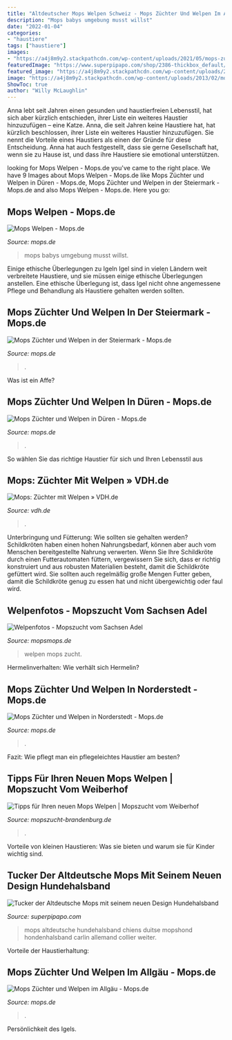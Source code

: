 ```yaml
---
title: "Altdeutscher Mops Welpen Schweiz - Mops Züchter Und Welpen Im Allgäu"
description: "Mops babys umgebung musst willst"
date: "2022-01-04"
categories:
- "haustiere"
tags: ["haustiere"]
images:
- "https://a4j8m9y2.stackpathcdn.com/wp-content/uploads/2021/05/mops-zuechter-welpen-allgaeu.jpg"
featuredImage: "https://www.superpipapo.com/shop/2386-thickbox_default/tucker-der-altdeutsche-mops-mit-seinem-neuen-design-hundehalsband.jpg"
featured_image: "https://a4j8m9y2.stackpathcdn.com/wp-content/uploads/2021/05/mops-zuechter-welpen-norderstedt.jpg"
image: "https://a4j8m9y2.stackpathcdn.com/wp-content/uploads/2013/02/mops-welpen-kaufen.jpg"
ShowToc: true
author: "Willy McLaughlin"
---
```



Anna lebt seit Jahren einen gesunden und haustierfreien Lebensstil, hat sich aber kürzlich entschieden, ihrer Liste ein weiteres Haustier hinzuzufügen – eine Katze.
Anna, die seit Jahren keine Haustiere hat, hat kürzlich beschlossen, ihrer Liste ein weiteres Haustier hinzuzufügen. Sie nennt die Vorteile eines Haustiers als einen der Gründe für diese Entscheidung. Anna hat auch festgestellt, dass sie gerne Gesellschaft hat, wenn sie zu Hause ist, und dass ihre Haustiere sie emotional unterstützen.

	

		
looking for Mops Welpen - Mops.de you've came to the right place. We have 9 Images about Mops Welpen - Mops.de like Mops Züchter und Welpen in Düren - Mops.de, Mops Züchter und Welpen in der Steiermark - Mops.de and also Mops Welpen - Mops.de. Here you go:
		
    
## Mops Welpen - Mops.de

<img loading=lazy src="https://a4j8m9y2.stackpathcdn.com/wp-content/uploads/2013/02/mops-welpen-kaufen.jpg" onerror="this.onerror=null;this.src='https://tse1.mm.bing.net/th?id=OIP.W964bMg1RLxhlGXEsOSZ5QHaE7&amp;pid=15.1';" alt="Mops Welpen - Mops.de">

_Source: mops.de_

>mops babys umgebung musst willst. 

	

Einige ethische Überlegungen zu Igeln
Igel sind in vielen Ländern weit verbreitete Haustiere, und sie müssen einige ethische Überlegungen anstellen. Eine ethische Überlegung ist, dass Igel nicht ohne angemessene Pflege und Behandlung als Haustiere gehalten werden sollten.

    
## Mops Züchter Und Welpen In Der Steiermark - Mops.de

<img loading=lazy src="https://a4j8m9y2.stackpathcdn.com/wp-content/uploads/2021/05/mops-zuechter-welpen-steiermark.jpg" onerror="this.onerror=null;this.src='https://tse3.mm.bing.net/th?id=OIP.BY3oXblsmio8FWjIOnFTlwHaE8&amp;pid=15.1';" alt="Mops Züchter und Welpen in der Steiermark - Mops.de">

_Source: mops.de_

>. 

	

Was ist ein Affe?

    
## Mops Züchter Und Welpen In Düren - Mops.de

<img loading=lazy src="https://a4j8m9y2.stackpathcdn.com/wp-content/uploads/2021/05/mops-zuechter-welpen-dueren.jpg" onerror="this.onerror=null;this.src='https://tse3.mm.bing.net/th?id=OIP.BBhv3fvSNMxuHpuQQ6s7gAHaE8&amp;pid=15.1';" alt="Mops Züchter und Welpen in Düren - Mops.de">

_Source: mops.de_

>. 

	

So wählen Sie das richtige Haustier für sich und Ihren Lebensstil aus

    
## Mops: Züchter Mit Welpen » VDH.de

<img loading=lazy src="https://www.vdh.de/welpen/uploads/zpfancy/37090_800.jpg" onerror="this.onerror=null;this.src='https://tse3.mm.bing.net/th?id=OIP.9CeXoRPMBH2RzeO11yRtIQHaHo&amp;pid=15.1';" alt="Mops: Züchter mit Welpen » VDH.de">

_Source: vdh.de_

>. 

	

Unterbringung und Fütterung: Wie sollten sie gehalten werden?
Schildkröten haben einen hohen Nahrungsbedarf, können aber auch vom Menschen bereitgestellte Nahrung verwerten. Wenn Sie Ihre Schildkröte durch einen Futterautomaten füttern, vergewissern Sie sich, dass er richtig konstruiert und aus robusten Materialien besteht, damit die Schildkröte gefüttert wird. Sie sollten auch regelmäßig große Mengen Futter geben, damit die Schildkröte genug zu essen hat und nicht übergewichtig oder faul wird.

    
## Welpenfotos - Mopszucht Vom Sachsen Adel

<img loading=lazy src="https://www.mopsmops.de/files/inhalte/mops_zucht/mops_welpen/welpenfotos/Collage 5.jpg" onerror="this.onerror=null;this.src='https://tse3.mm.bing.net/th?id=OIP.7qUN9wicMrGNhX1dW0yG3wHaFu&amp;pid=15.1';" alt="Welpenfotos - Mopszucht vom Sachsen Adel">

_Source: mopsmops.de_

>welpen mops zucht. 

	

Hermelinverhalten: Wie verhält sich Hermelin?

    
## Mops Züchter Und Welpen In Norderstedt - Mops.de

<img loading=lazy src="https://a4j8m9y2.stackpathcdn.com/wp-content/uploads/2021/05/mops-zuechter-welpen-norderstedt.jpg" onerror="this.onerror=null;this.src='https://tse3.mm.bing.net/th?id=OIP.3UZO62dWm59ipam5OL5D0QHaE8&amp;pid=15.1';" alt="Mops Züchter und Welpen in Norderstedt - Mops.de">

_Source: mops.de_

>. 

	

Fazit: Wie pflegt man ein pflegeleichtes Haustier am besten?

    
## Tipps Für Ihren Neuen Mops Welpen | Mopszucht Vom Weiberhof

<img loading=lazy src="https://www.mopszucht-brandenburg.de/wp-content/uploads/2019/04/mopswelpen-auszug15.jpg" onerror="this.onerror=null;this.src='https://tse3.mm.bing.net/th?id=OIP.CmCQ1lT0iIoRrvyRL9rCfQHaFj&amp;pid=15.1';" alt="Tipps für Ihren neuen Mops Welpen | Mopszucht vom Weiberhof">

_Source: mopszucht-brandenburg.de_

>. 

	

Vorteile von kleinen Haustieren: Was sie bieten und warum sie für Kinder wichtig sind.

    
## Tucker Der Altdeutsche Mops Mit Seinem Neuen Design Hundehalsband

<img loading=lazy src="https://www.superpipapo.com/shop/2386-thickbox_default/tucker-der-altdeutsche-mops-mit-seinem-neuen-design-hundehalsband.jpg" onerror="this.onerror=null;this.src='https://tse2.mm.bing.net/th?id=OIP.JwhcOh_IhDPvWcCIrEnVjgHaHa&amp;pid=15.1';" alt="Tucker der Altdeutsche Mops mit seinem neuen Design Hundehalsband">

_Source: superpipapo.com_

>mops altdeutsche hundehalsband chiens duitse mopshond hondenhalsband carlin allemand collier weiter. 

	

Vorteile der Haustierhaltung:

    
## Mops Züchter Und Welpen Im Allgäu - Mops.de

<img loading=lazy src="https://a4j8m9y2.stackpathcdn.com/wp-content/uploads/2021/05/mops-zuechter-welpen-allgaeu.jpg" onerror="this.onerror=null;this.src='https://tse4.mm.bing.net/th?id=OIP.xNmp_dLseM7DujFGnF4AuQHaE8&amp;pid=15.1';" alt="Mops Züchter und Welpen im Allgäu - Mops.de">

_Source: mops.de_

>. 

	

Persönlichkeit des Igels.

